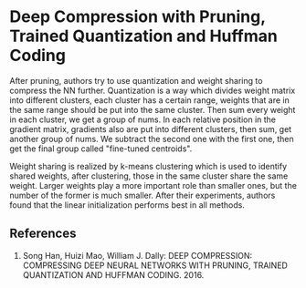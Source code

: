 # Deep Compression with Pruning, Trained Quantization and Huffman Coding

After pruning, authors try to use quantization and weight sharing to compress the NN further. Quantization is a way which divides weight matrix into different clusters, each cluster has a certain range, weights that are in the same range should be put into the same cluster. Then sum every weight in each cluster, we get a group of nums. In each relative position in the gradient matrix, gradients also are put into different clusters, then sum, get another group of nums. We subtract the second one with the first one, then get the final group called "fine-tuned centroids".

Weight sharing is realized by k-means clustering which is used to identify shared weights, after clustering, those in the same cluster share the same weight. Larger weights play a more important role than smaller ones, but the number of the former is much smaller. After their experiments, authors found that the linear initialization performs best in all methods.

## References
1. Song Han, Huizi Mao, William J. Dally: DEEP COMPRESSION: COMPRESSING DEEP NEURAL NETWORKS WITH PRUNING, TRAINED QUANTIZATION AND HUFFMAN CODING. 2016.
